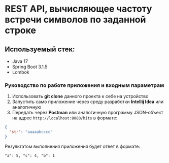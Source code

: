 # REST API, вычисляющее частоту встречи символов по заданной строке

## Используемый стек:
* Java 17
* Spring Boot 3.1.5
* Lombok

### Руководство по работе приложения и входным параметрам
1) Использовать **git clone** данного проекта к себе на устройство
2) Запустить само приложение через среду разработки **Intellij Idea** или аналогичную
3) Передать через **Postman** или аналогичную программу JSON-объект на адрес ```http://localhost:8080/hits``` в формате:
```json
{
  "str": "aaaaabcccc"
}
```

Результатом выполнения приложения будет ответ в формате:
```
"a": 5, "c": 4, "b": 1
```
